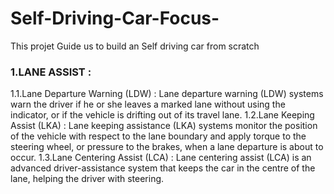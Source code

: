 # Self-Driving-Car-Focus-
This projet Guide us to build an Self driving car from scratch 
### 1.LANE ASSIST :
1.1.Lane Departure Warning (LDW) : Lane departure warning (LDW) systems warn the driver if he or she leaves a marked lane without using the indicator, or if the vehicle is drifting out of its travel lane.
1.2.Lane Keeping Assist (LKA) : Lane keeping assistance (LKA) systems monitor the position of the vehicle with respect to the lane boundary and apply torque to the steering wheel, or pressure to the brakes, when a lane departure is about to occur.
1.3.Lane Centering Assist (LCA) : Lane centering assist (LCA) is an advanced driver-assistance system that keeps the car in the centre of the lane, helping the driver with steering.
